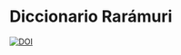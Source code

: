 # Diccionario Rarámuri
[![DOI](https://sandbox.zenodo.org/badge/951383274.svg)](https://handle.stage.datacite.org/10.5072/zenodo.185408)
